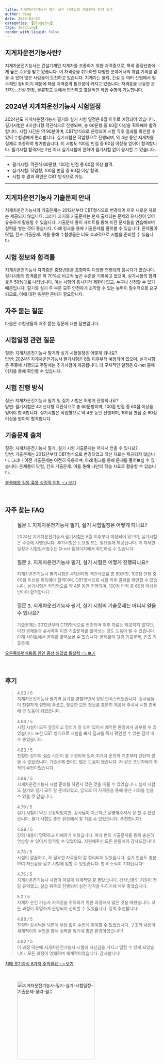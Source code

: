 ```yaml
---
title: 지게차운전기능사 필기 실기 시험일정 기출문제 정리 필수
author: bing
date: 2025-02-03
categories: [Blogging]
tags: [writing]
render_with_liquid: false
---
```



<h2 id='지게차운전기능사소개'>지게차운전기능사란?</h2>

<p>지게차운전기능사는 건설기계인 지게차를 조종하기 위한 자격증으로, 특히 중장년층에게 높은 수요를 받고 있습니다. 이 자격증을 취득하면 다양한 분야에서의 취업 기회를 얻을 수 있어 많은 사람들이 도전하고 있습니다. 지게차는 물류, 건설 등 여러 산업에서 필수적인 장비이기 때문에 해당 자격증의 필요성이 커지고 있습니다. 자격증을 보유한 운전자는 건설 현장, 물류창고 등에서 안전하고 효율적인 작업 수행이 가능합니다.</p>

<h2 id='2024시험일정'>2024년 지게차운전기능사 시험일정</h2>

<p>2024년도 지게차운전기능사 필기와 실기 시험 일정은 8월 이후로 예정되어 있습니다. 필기시험은 4지선다형 객관식으로 진행되며, 총 60문항 중 60점 이상을 획득해야 합격합니다. 시험 시간은 약 90분이며, CBT방식으로 운영되어 시험 직후 결과를 확인할 수 있어 수험생에게 편리합니다. 실기시험은 작업형으로 진행되며, 약 4분 동안 지게차를 실제로 조종하여 평가받습니다. 이 시험도 100점 만점 중 60점 이상을 얻어야 합격합니다. 필기시험 합격자는 2년 이내 실기시험에 한하여 필기시험 없이 응시할 수 있습니다.</p>

<hr />

<ul>
    <li>필기시험: 객관식 60문항, 100점 만점 중 60점 이상 합격.</li>
    <li>실기시험: 작업형, 100점 만점 중 60점 이상 합격.</li>
    <li>시험 후 결과 확인은 CBT 방식으로 가능.</li>
</ul>

<hr />

<h2 id='기출문제안내'>지게차운전기능사 기출문제 안내</h2>

<p>지게차운전기능사의 기출문제는 2012년부터 CBT형식으로 변경되어 이후 새로운 자료는 제공되지 않습니다. 그러나 과거의 기출문제는 현재 출제되는 문제와 유사성이 있어 유용하게 활용될 수 있습니다. 기출문제 풀이 사이트를 통해 이전 문제들을 연습해보며 실력을 쌓는 것이 좋습니다. 아래 링크를 통해 기출문제를 풀어볼 수 있습니다: 문제풀이 닷컴, 킨즈 기출문제. 이를 통해 수험생들은 더욱 효과적으로 시험을 준비할 수 있습니다.</p>

<h2 id='시험정보'>시험 정보와 합격률</h2>

<p>지게차운전기능사 자격증은 중장년층을 포함하여 다양한 연령대의 응시자가 많습니다. 필기시험의 합격률은 약 70%로 비교적 높은 수준을 기록하고 있으며, 실기시험의 합격률은 50%대로 나타납니다. 이는 시험의 응시자격 제한이 없고, 누구나 신청할 수 있기 때문입니다. 필기와 실기 두 부문 모두 안전하게 조작할 수 있는 능력이 필수적으로 요구되므로, 이에 대한 충분한 준비가 필요합니다.</p>

<h2 id='자주묻는질문'>자주 묻는 질문</h2>

<p>다음은 수험생들이 자주 묻는 질문에 대한 답변입니다.</p>

<h2 id='시험일정QNA'>시험일정 관련 질문</h2>

<p>질문: 지게차운전기능사 필기와 실기 시험일정은 어떻게 되나요? <br />
답변: 2024년 지게차운전기능사 필기시험은 8월 이후부터 예정되어 있으며, 실기시험은 주중에 시행되고 주말에는 추가시험이 제공됩니다. 더 구체적인 일정은 Q-net 홈페이지를 통해 확인할 수 있습니다.</p>

<h2 id='시험진행QNA'>시험 진행 방식</h2>

<p>질문: 지게차운전기능사 필기 및 실기 시험은 어떻게 진행되나요? <br />
답변: 필기시험은 4지선다형 객관식으로 총 60문항이며, 100점 만점 중 60점 이상을 얻어야 합격합니다. 실기시험은 작업형으로 약 4분 동안 진행되며, 100점 만점 중 60점 이상을 받아야 합격합니다. </p>

<h2 id='기출문제QNA'>기출문제 출처</h2>

<p>질문: 지게차운전기능사 필기, 실기 시험 기출문제는 어디서 얻을 수 있나요? <br />
답변: 기출문제는 2012년부터 CBT형식으로 변경되었고 최신 자료는 제공되지 않습니다. 그러나 이전 기출문제는 여전히 유용하며, 아래 링크를 통해 문제를 풀어보실 수 있습니다: 문제풀이 닷컴, 킨즈 기출문제. 이를 통해 나만의 학습 자료로 활용할 수 있습니다.</p>


<p><a class="click-button" title="불꿈해몽 길몽 흉몽 상징적 의미" href="https://afficreate.github.io/posts/%EB%B6%88%EA%BF%88%ED%95%B4%EB%AA%BD-%EA%B8%B8%EB%AA%BD-%ED%9D%89%EB%AA%BD-%EC%83%81%EC%A7%95%EC%A0%81-%EC%9D%98%EB%AF%B8/" rel="dofollow">불꿈해몽 길몽 흉몽 상징적 의미 👈 보기</a></p><br>
<h2 id='자주_찾는_FAQ'>자주 찾는 FAQ</h2>
<div itemscope="" itemtype="https://schema.org/FAQPage"> 
<blockquote> 
<div itemscope="" itemprop="mainEntity" itemtype="https://schema.org/Question"> 
<h3 itemprop="name">질문 1. 지게차운전기능사 필기, 실기 시험일정은 어떻게 되나요?</h3> 
<div itemscope="" itemprop="acceptedAnswer" itemtype="https://schema.org/Answer"> 
<span itemprop="text"> <p>2024년 지게차운전기능사 필기시험은 8월 이후부터 예정되어 있으며, 실기시험은 주중에 시행됩니다. 추가시험은 토요일 또는 일요일에 제공됩니다. 더 자세한 일정과 시험원서접수는 Q-net 홈페이지에서 확인하실 수 있습니다.</p> </span> 
</div> 
</div> 

<div itemscope="" itemprop="mainEntity" itemtype="https://schema.org/Question"> 
<h3 itemprop="name">질문 2. 지게차운전기능사 필기, 실기 시험은 어떻게 진행되나요?</h3> 
<div itemscope="" itemprop="acceptedAnswer" itemtype="https://schema.org/Answer"> 
<span itemprop="text"> <p>지게차운전기능사 필기시험은 4지선다형 객관식으로 총 60문항, 100점 만점 중 60점 이상을 획득해야 합격이며, CBT방식으로 시험 직후 결과를 확인할 수 있습니다. 실기시험은 작업형으로 약 4분 동안 진행되며, 100점 만점 중 60점 이상을 받아야 합격합니다.</p> </span> 
</div> 
</div> 

<div itemscope="" itemprop="mainEntity" itemtype="https://schema.org/Question"> 
<h3 itemprop="name">질문 3. 지게차운전기능사 필기, 실기 시험의 기출문제는 어디서 얻을 수 있나요?</h3> 
<div itemscope="" itemprop="acceptedAnswer" itemtype="https://schema.org/Answer"> 
<span itemprop="text"> <p>기출문제는 2012년부터 CTB형식으로 변경되어 이후 자료는 제공되지 않지만, 이전 문제들과 유사하여 이전 기출문제를 풀어보는 것도 도움이 될 수 있습니다. 아래 사이트에서 문제를 풀어보실 수 있습니다: 문제풀이 닷컴 기출문제, 킨즈 기출문제.</p> </span> 
</div> 
</div> 

</blockquote> 
</div>
<p><a class="click-button" title="오른쪽아랫배통증 원인 증상 해결법 통찰력" href="https://afficreate.github.io/posts/%EC%98%A4%EB%A5%B8%EC%AA%BD%EC%95%84%EB%9E%AB%EB%B0%B0%ED%86%B5%EC%A6%9D-%EC%9B%90%EC%9D%B8-%EC%A6%9D%EC%83%81-%ED%95%B4%EA%B2%B0%EB%B2%95-%ED%86%B5%EC%B0%B0%EB%A0%A5/" rel="dofollow">오른쪽아랫배통증 원인 증상 해결법 통찰력 👈 보기</a></p><br>
<h2 id='후기'>후기</h2>
<div itemscope itemtype="https://schema.org/Product">
  <blockquote>
  <div itemprop="review" itemscope itemtype="https://schema.org/Review">
      <div itemprop="reviewRating" itemscope itemtype="https://schema.org/Rating"> <span itemprop="ratingValue">4.93</span> / <span itemprop="bestRating">5</span> </div>
      <span itemprop="reviewBody">지게차운전기능사 필기와 실기를 경험하면서 정말 만족스러웠습니다. 강사님들이 친절하게 설명해 주셨고, 필요한 모든 정보를 충분히 제공해 주셔서 시험 준비에 큰 도움이 되었습니다.</span>
  </div>
  <br>
  <div itemprop="review" itemscope itemtype="https://schema.org/Review">
      <div itemprop="reviewRating" itemscope itemtype="https://schema.org/Rating"> <span itemprop="ratingValue">4.93</span> / <span itemprop="bestRating">5</span> </div>
      <span itemprop="reviewBody">시험 시설이 모두 깔끔하고 정리가 잘 되어 있어서 쾌적한 환경에서 공부할 수 있었습니다. 또한 CBT 방식으로 시험을 봐서 결과를 즉시 확인할 수 있는 점이 매우 좋았습니다.</span>
  </div>
  <br>
  <div itemprop="review" itemscope itemtype="https://schema.org/Review">
      <div itemprop="reviewRating" itemscope itemtype="https://schema.org/Rating"> <span itemprop="ratingValue">4.83</span> / <span itemprop="bestRating">5</span> </div>
      <span itemprop="reviewBody">친절한 강의와 실습 시간이 잘 구성되어 있어 지게차 운전의 기초부터 탄탄히 쌓을 수 있었습니다. 기출문제 풀이도 많은 도움이 됐습니다. 저 같은 초보자에게 최적의 수업이었습니다.</span>
  </div>
  <br>
  <div itemprop="review" itemscope itemtype="https://schema.org/Review">
      <div itemprop="reviewRating" itemscope itemtype="https://schema.org/Rating"> <span itemprop="ratingValue">4.96</span> / <span itemprop="bestRating">5</span> </div>
      <span itemprop="reviewBody">지게차운전기능사 시험 준비를 하면서 많은 것을 배울 수 있었습니다. 실제 시험도 실기와 필기 모두 잘 준비되었고, 앞으로 이 자격증을 통해 좋은 기회를 얻을 수 있을 것 같습니다.</span>
  </div>
  <br>
  <div itemprop="review" itemscope itemtype="https://schema.org/Review">
      <div itemprop="reviewRating" itemscope itemtype="https://schema.org/Rating"> <span itemprop="ratingValue">4.79</span> / <span itemprop="bestRating">5</span> </div>
      <span itemprop="reviewBody">실기 시험이 약간 긴장되었지만, 강사님이 차근차근 설명해주셔서 잘 할 수 있었습니다. 필기 시험도 좋은 환경에서 잘 치를 수 있었습니다. 추천합니다!</span>
  </div>
  <br>
  <div itemprop="review" itemscope itemtype="https://schema.org/Review">
      <div itemprop="reviewRating" itemscope itemtype="https://schema.org/Rating"> <span itemprop="ratingValue">4.99</span> / <span itemprop="bestRating">5</span> </div>
      <span itemprop="reviewBody">강의 내용이 명확하고 이해하기 쉬웠습니다. 여러 번의 기출문제를 통해 충분히 연습할 수 있어서 합격할 수 있었어요. 지원해주신 모든 분들에게 감사드립니다!</span>
  </div>
  <br>
  <div itemprop="review" itemscope itemtype="https://schema.org/Review">
      <div itemprop="reviewRating" itemscope itemtype="https://schema.org/Rating"> <span itemprop="ratingValue">4.78</span> / <span itemprop="bestRating">5</span> </div>
      <span itemprop="reviewBody">시설이 깔끔하고, 꼭 필요한 자료들이 잘 정리되어 있었습니다. 실기 연습도 충분하여 자신감을 갖고 시험에 임할 수 있었습니다. 합격 소식이 기대됩니다!</span>
  </div>
  <br>
  <div itemprop="review" itemscope itemtype="https://schema.org/Review">
      <div itemprop="reviewRating" itemscope itemtype="https://schema.org/Rating"> <span itemprop="ratingValue">4.75</span> / <span itemprop="bestRating">5</span> </div>
      <span itemprop="reviewBody">지게차운전기능사 시험이 이렇게 체계적일 줄 몰랐습니다. 강사님들의 지원이 정말 유익했고, 실습 위주로 진행되어 실전 감각을 익히기에 매우 좋았습니다.</span>
  </div>
  <br>
  <div itemprop="review" itemscope itemtype="https://schema.org/Review">
      <div itemprop="reviewRating" itemscope itemtype="https://schema.org/Rating"> <span itemprop="ratingValue">5.0</span> / <span itemprop="bestRating">5</span> </div>
      <span itemprop="reviewBody">지게차 운전 기능사 자격증을 취득하기 위한 과정에서 많은 것을 배웠습니다. 모든 과정이 투명하게 운영되어 신뢰할 수 있었습니다. 강력 추천합니다!</span>
  </div>
  <br>
  <div itemprop="review" itemscope itemtype="https://schema.org/Review">
      <div itemprop="reviewRating" itemscope itemtype="https://schema.org/Rating"> <span itemprop="ratingValue">4.88</span> / <span itemprop="bestRating">5</span> </div>
      <span itemprop="reviewBody">친절한 강사님들 덕분에 부담 없이 수업에 참여할 수 있었습니다. 구조와 내용이 체계적이라 수업을 통해 실력을 쌓기에 좋은 환경이었습니다!</span>
  </div>
  <br>
  <div itemprop="review" itemscope itemtype="https://schema.org/Review">
      <div itemprop="reviewRating" itemscope itemtype="https://schema.org/Rating"> <span itemprop="ratingValue">4.92</span> / <span itemprop="bestRating">5</span> </div>
      <span itemprop="reviewBody">이 과정 덕분에 지게차운전기능사 시험에 자신감을 가지고 임할 수 있게 되었습니다. 모든 과정이 명쾌하며 체계적이었습니다. 감사합니다!</span>
  </div>
  </blockquote>
</div>
<p><a class="click-button" title="치매 초기증상 8가지 주의필요" href="https://afficreate.github.io/posts/%EC%B9%98%EB%A7%A4-%EC%B4%88%EA%B8%B0%EC%A6%9D%EC%83%81-8%EA%B0%80%EC%A7%80-%EC%A3%BC%EC%9D%98%ED%95%84%EC%9A%94/" rel="dofollow">치매 초기증상 8가지 주의필요 👈 보기</a></p><br>
<figure class="image"><img src="https://afficreate.github.io/assets/img/thumbnail/지게차운전기능사-필기-실기-시험일정-기출문제-정리-필수.webp" alt="지게차운전기능사-필기-실기-시험일정-기출문제-정리-필수" width="256" height="256"></figure>